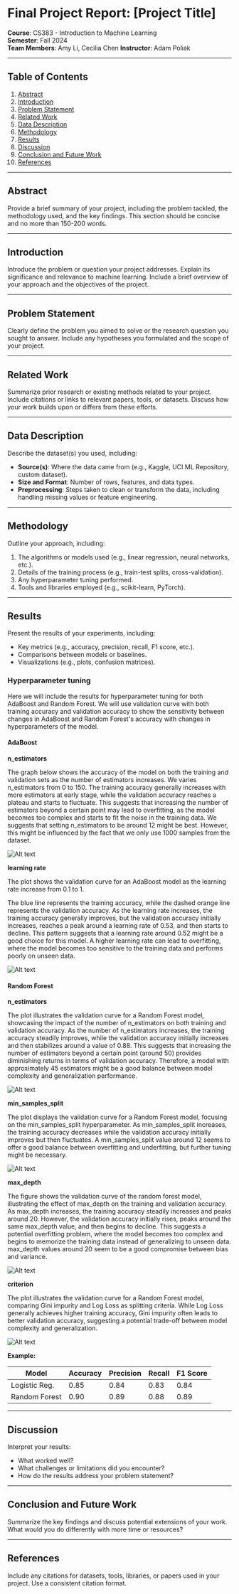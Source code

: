 # Final Project Report: [Project Title]

**Course**: CS383 - Introduction to Machine Learning  
**Semester**: Fall 2024  
**Team Members**: Amy Li, Cecilia Chen
**Instructor**: Adam Poliak

---

## Table of Contents
1. [Abstract](#abstract)
2. [Introduction](#introduction)
3. [Problem Statement](#problem-statement)
4. [Related Work](#related-work)
5. [Data Description](#data-description)
6. [Methodology](#methodology)
7. [Results](#results)
8. [Discussion](#discussion)
9. [Conclusion and Future Work](#conclusion-and-future-work)
10. [References](#references)

---

## Abstract
Provide a brief summary of your project, including the problem tackled, the methodology used, and the key findings. This section should be concise and no more than 150-200 words.

---

## Introduction
Introduce the problem or question your project addresses. Explain its significance and relevance to machine learning. Include a brief overview of your approach and the objectives of the project.

---

## Problem Statement
Clearly define the problem you aimed to solve or the research question you sought to answer. Include any hypotheses you formulated and the scope of your project.

---

## Related Work
Summarize prior research or existing methods related to your project. Include citations or links to relevant papers, tools, or datasets. Discuss how your work builds upon or differs from these efforts.

---

## Data Description
Describe the dataset(s) you used, including:
- **Source(s)**: Where the data came from (e.g., Kaggle, UCI ML Repository, custom dataset).
- **Size and Format**: Number of rows, features, and data types.
- **Preprocessing**: Steps taken to clean or transform the data, including handling missing values or feature engineering.

---

## Methodology
Outline your approach, including:
1. The algorithms or models used (e.g., linear regression, neural networks, etc.).
2. Details of the training process (e.g., train-test splits, cross-validation).
3. Any hyperparameter tuning performed.
4. Tools and libraries employed (e.g., scikit-learn, PyTorch).

---

## Results
Present the results of your experiments, including:
- Key metrics (e.g., accuracy, precision, recall, F1 score, etc.).
- Comparisons between models or baselines.
- Visualizations (e.g., plots, confusion matrices).

### Hyperparameter tuning

Here we will include the results for hyperparameter tuning for both AdaBoost and Random Forest. We will use validation curve with both training accuracy and validation accuracy to show the sensitivity between changes in AdaBoost and Random Forest's accuracy with changes in hyperparameters of the model.

#### AdaBoost

**n_estimators**

The graph below shows the accuracy of the model on both the training and validation sets as the number of estimators increases. We varies n_estimators from 0 to 150. The training accuracy generally increases with more estimators at early stage, while the validation accuracy reaches a plateau and starts to fluctuate. This suggests that increasing the number of estimators beyond a certain point may lead to overfitting, as the model becomes too complex and starts to fit the noise in the training data. We suggests that setting n_estimators to be around 12 might be best. However, this might be influenced by the fact that we only use 1000 samples from the dataset.

![Alt text](https://github.com/Cecilia7717/project-ml/blob/main/Validation%20Curve%20for%20AdaBoost%20(n_estimators).png)

**learning rate**

The plot shows the validation curve for an AdaBoost model as the learning rate increase from 0.1 to 1.

The blue line represents the training accuracy, while the dashed orange line represents the validation accuracy. As the learning rate increases, the training accuracy generally improves, but the validation accuracy initially increases, reaches a peak around a learning rate of 0.53, and then starts to decline.
This pattern suggests that a learning rate around 0.52 might be a good choice for this model. A higher learning rate can lead to overfitting, where the model becomes too sensitive to the training data and performs poorly on unseen data.

![Alt text](https://github.com/Cecilia7717/project-ml/blob/main/Validation%20Curve%20for%20AdaBoost%20(learning_rate_1).png)

#### Random Forest
**n_estimators**

The plot illustrates the validation curve for a Random Forest model, showcasing the impact of the number of n_estimators on both training and validation accuracy. As the number of n_estimators increases, the training accuracy steadily improves, while the validation accuracy initially increases and then stabilizes around a value of 0.88. This suggests that increasing the number of estimators beyond a certain point (around 50) provides diminishing returns in terms of validation accuracy. Therefore, a model with approximately 45 estimators might be a good balance between model complexity and generalization performance.

![Alt text](https://github.com/Cecilia7717/project-ml/blob/main/Validation%20Curve%20for%20Random%20Forest%20(n_estimators).png)

**min_samples_split**

The plot displays the validation curve for a Random Forest model, focusing on the min_samples_split hyperparameter. As min_samples_split increases, the training accuracy decreases while the validation accuracy initially improves but then fluctuates. A min_samples_split value around 12 seems to offer a good balance between overfitting and underfitting, but further tuning might be necessary.

![Alt text](https://github.com/Cecilia7717/project-ml/blob/main/Validation%20Curve%20for%20Random%20Forest%20(min_samples_split).png)

**max_depth**

The figure shows the validation curve of the random forest model, illustrating the effect of max_depth on the training and validation accuracy. As max_depth increases, the training accuracy steadily increases and peaks around 20. However, the validation accuracy initially rises, peaks around the same max_depth value, and then begins to decline. This suggests a potential overfitting problem, where the model becomes too complex and begins to memorize the training data instead of generalizing to unseen data. max_depth values around 20 seem to be a good compromise between bias and variance.

![Alt text](https://github.com/Cecilia7717/project-ml/blob/main/Validation%20Curve%20for%20Random%20Forest%20(max_depth).png)

**criterion**

The plot illustrates the validation curve for a Random Forest model, comparing Gini impurity and Log Loss as splitting criteria. While Log Loss generally achieves higher training accuracy, Gini impurity often leads to better validation accuracy, suggesting a potential trade-off between model complexity and generalization.

![Alt text](https://github.com/Cecilia7717/project-ml/blob/main/Validation%20Curve%20for%20Random%20Forest%20(criterion).png)


**Example:**

| Model          | Accuracy | Precision | Recall | F1 Score |
|-----------------|----------|-----------|--------|----------|
| Logistic Reg.   | 0.85     | 0.84      | 0.83   | 0.84     |
| Random Forest   | 0.90     | 0.89      | 0.88   | 0.89     |

---

## Discussion
Interpret your results:

- What worked well?
- What challenges or limitations did you encounter?
- How do the results address your problem statement?

---

## Conclusion and Future Work

Summarize the key findings and discuss potential extensions of your work. What would you do differently with more time or resources?

---

## References

Include any citations for datasets, tools, libraries, or papers used in your project. Use a consistent citation format.
